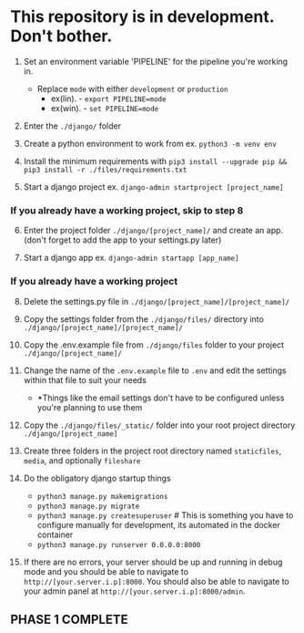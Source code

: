 # This repository is in development.  Don't bother.
1. Set an environment variable 'PIPELINE' for the pipeline you're working in.  
    - Replace `mode` with either `development` or `production`
        - ex(lin). - `export PIPELINE=mode`
        - ex(win). - `set PIPELINE=mode`

2. Enter the `./django/` folder

3. Create a python environment to work from ex. `python3 -m venv env`

4. Install the minimum requirements with `pip3 install --upgrade pip && pip3 install -r ./files/requirements.txt`

5. Start a django project ex. `django-admin startproject [project_name]`

### If you already have a working project, skip to step 8

6. Enter the project folder `./django/[project_name]/` and create an app. (don't forget to add the app to your settings.py later)

7. Start a django app ex. `django-admin startapp [app_name]`

### If you already have a working project

8. Delete the settings.py file in `./django/[project_name]/[project_name]/`

9. Copy the settings folder from the `./django/files/` directory into `./django/[project_name]/[project_name]/`

10. Copy the .env.example file from `./django/files` folder to your project `./django/[project_name]/`

11. Change the name of the `.env.example` file to `.env` and edit the settings within that file to suit your needs
    - *Things like the email settings don't have to be configured unless you're planning to use them

12. Copy the `./django/files/_static/` folder into your root project directory `./django/[project_name]`

13. Create three folders in the project root directory named `staticfiles`, `media`, and optionally `fileshare`

14. Do the obligatory django startup things
    - `python3 manage.py makemigrations`
    - `python3 manage.py migrate`
    - `python3 manage.py createsuperuser` # This is something you have to configure manually for development, its automated in the docker container
    - `python3 manage.py runserver 0.0.0.0:8000`

15. If there are no errors, your server should be up and running in debug mode and you should be able to navigate to `http://[your.server.i.p]:8000`.  You should also be able to navigate to your admin panel at `http://[your.server.i.p]:8000/admin`.

## PHASE 1 COMPLETE